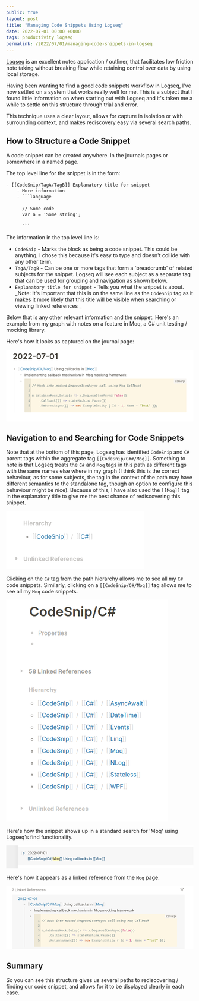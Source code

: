 ```yaml
---
public: true
layout: post
title: "Managing Code Snippets Using Logseq"
date: 2022-07-01 00:00 +0000
tags: productivity logseq
permalink: /2022/07/01/managing-code-snippets-in-logseq
---
```


[Loqseq](https://logseq.com/) is an excellent notes application / outliner, that facilitates low friction note taking without breaking flow while retaining control over data by using local storage.

Having been wanting to find a good code snippets workflow in Logseq, I've now settled on a system that works really well for me. This is a subject that I found little information on when starting out with Logseq and it's taken me a while to settle on this structure through trial and error.

This technique uses a clear layout, allows for capture in isolation or with surrounding context, and makes rediscovery easy via several search paths. 

## How to Structure a Code Snippet

A code snippet can be created anywhere. In the journals pages or somewhere in a named page.

The top level line for the snippet is in the form:

```
- [[CodeSnip/TagA/TagB]] Explanatory title for snippet
	- More information
	- ```language
	
	  // Some code
	  var a = 'Some string';  
	  
	  ```
```

The information in the top level line is:

- `CodeSnip` - Marks the block as being a code snippet. This could be anything, I chose this because it's easy to type and doesn't collide with any other term.
- `TagA/TagB` - Can be one or more tags that form a 'breadcrumb' of related subjects for the snippet. Logseq will see each subject as a separate tag that can be used for grouping and navigation as shown below.
- `Explanatory title for snippet` - Tells you what the snippet is about. _Note: It's important that this is on the same line as the `CodeSnip` tag as it makes it more likely that this title will be visible when searching or viewing linked references _  

Below that is any other relevant information and the snippet. Here's an example from my graph with notes on a feature in Moq, a C# unit testing / mocking library.

Here's how it looks as captured on the journal page:

![Code snippet capture in logseq](/assets/Pasted%20image%2020220701100531.png)

## Navigation to and Searching for Code Snippets

Note that at the bottom of this page, Logseq has identified `CodeSnip` and `C#` parent tags within the aggregate tag `[[CodeSnip/C##/Moq]]`. Something to note is that Logseq treats the `C#` and `Moq` tags in this path as different tags with the same names else where in my graph (I think this is the correct behaviour, as for some subjects, the tag in the context of the path may have different semantics to the standalone tag, though an option to configure this behaviour might be nice). Because of this, I have also used the `[[Moq]]` tag in the explanatory title to give me the best chance of rediscovering this snippet.

![Code snippet hierarchy in logseq](/assets/Pasted%20image%2020220701083348.png)

Clicking on the `C#` tag from the path hierarchy allows me to see all my `C#` code snippets. Similarly, clicking on a `[[CodeSnip/C#/Moq]]` tag allows me to see all my `Moq` code snippets.

![Code snippet hierarchy navigation in logseq](/assets/Pasted%20image%2020220701083429.png)

Here's how the snippet shows up in a standard search for 'Moq' using Logseq's find functionality.

![Code snippet find in logseq](/assets/Pasted%20image%2020220701094910.png)

Here's how it appears as a linked reference from the `Moq` page.

![Code snippet linked reference in logseq](/assets/Pasted%20image%2020220701100458.png)

## Summary

So you can see this structure gives us several paths to rediscovering / finding our code snippet, and allows for it to be displayed clearly in each case.
